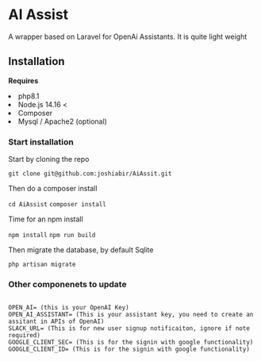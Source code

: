 # AI Assist

A wrapper based on Laravel for OpenAi Assistants. It is quite light weight

## Installation

<strong>Requires</strong>
<li>php8.1</li>
<li>Node.js 14.16 < </li>
<li>Composer</li>
<li>Mysql / Apache2 (optional)</li>

### Start installation
<p>Start by cloning the repo</p>
<code>git clone git@github.com:joshiabir/AiAssit.git</code>

<p>Then do a composer install</p>
<code>cd AiAssist</code>
<code>composer install</code>

<p>Time for an npm install</p>
<code>npm install</code>
<code>npm run build</code>

<p>Then migrate the database, by default Sqlite</p>
<code>php artisan migrate</code>

### Other componenets to update
<code>
OPEN_AI= (this is your OpenAI Key)
OPEN_AI_ASSISTANT= (This is your assistant key, you need to create an assitant in APIs of OpenAI)
SLACK_URL= (This is for new user signup notificaiton, ignore if note required)
GOOGLE_CLIENT_SEC= (This is for the signin with google functionality)
GOOGLE_CLIENT_ID= (This is for the signin with google functionality)

</code>
